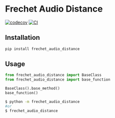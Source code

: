 # Frechet Audio Distance

[![codecov](https://codecov.io/gh/jollyjonson/frechet_audio_distance/graph/badge.svg?token=00TD8QKFK2)](https://codecov.io/gh/jollyjonson/frechet_audio_distance)
[![CI](https://github.com/jollyjonson/frechet_audio_distance/actions/workflows/main.yml/badge.svg)](https://github.com/jollyjonson/frechet_audio_distance/actions/workflows/main.yml)

## Installation

```bash
pip install frechet_audio_distance
```

## Usage

```py
from frechet_audio_distance import BaseClass
from frechet_audio_distance import base_function

BaseClass().base_method()
base_function()
```

```bash
$ python -m frechet_audio_distance
#or
$ frechet_audio_distance
```
